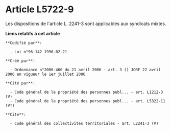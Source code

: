 # Article L5722-9

Les dispositions de l'article L. 2241-3 sont applicables aux syndicats mixtes.

**Liens relatifs à cet article**

	**Codifié par**:

	  - Loi n°96-142 1996-02-21

	**Créé par**:

	  - Ordonnance n°2006-460 du 21 avril 2006 - art. 3 () JORF 22 avril 2006 en vigueur le 1er juillet 2006

	**Cité par**:

	  - Code général de la propriété des personnes publ... - art. L1212-3 (V)
	  - Code général de la propriété des personnes publ... - art. L5322-11 (VT)

	**Cite**:

	  - Code général des collectivités territoriales - art. L2241-3 (V)
